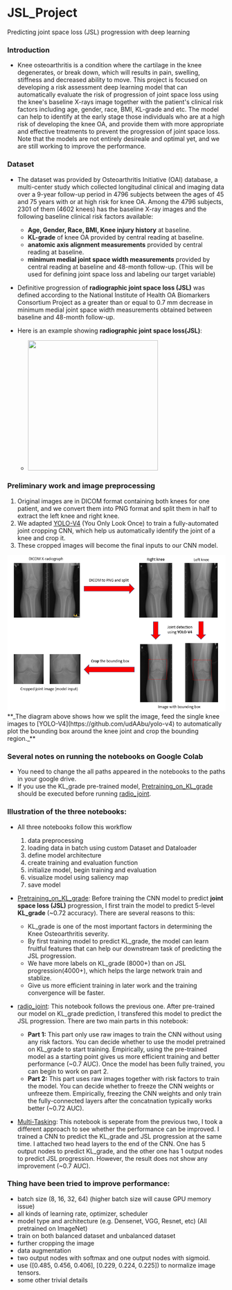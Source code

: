 # JSL_Project
Predicting joint space loss (JSL) progression with deep learning

### Introduction
* Knee osteoarthritis is a condition where the cartilage in the knee degenerates, or break down, which will results in pain, swelling, stiffness and decreased ability to move. This project is focused on developing a risk assessment deep learning model that can automatically evaluate the risk of progression of joint space loss using the knee's baseline X-rays image together with the patient's clinical risk factors including age, gender, race, BMI, KL-grade and etc. The model can help to identify at the early stage those individuals who are at a high risk of developing the knee OA, and provide them with more appropriate and effective treatments to prevent the progression of joint space loss. Note that the models are not entirely desireale and optimal yet, and we are still working to improve the performance.

### Dataset
* The dataset was provided by Osteoarthritis Initiative (OAI) database, a multi-center study which collected longitudinal clinical and imaging data over a 9-year follow-up
period in 4796 subjects between the ages of 45 and 75 years with or at high risk for knee OA. Among the 4796 subjects, 2301 of them (4602 knees) has the baseline X-ray images and the following baseline clinical risk factors available:
  * **Age, Gender, Race, BMI, Knee injury history** at baseline.
  * **KL-grade** of knee OA provided by central reading at baseline.
  * **anatomic axis alignment measurements** provided by central reading at baseline.
  * **minimum medial joint space width measurements** provided by central reading at baseline and 48-month follow-up. (This will be used for defining joint space loss and labeling our target variable)
 
* Definitive progression of **radiographic joint space loss (JSL)** was defined according to the National Institute of Health OA Biomarkers Consortium Project as a greater than or equal to 0.7 mm decrease in minimum medial joint space width measurements obtained between baseline and 48-month follow-up. 

* Here is an example showing **radiographic joint space loss(JSL)**: 
  * <img src="https://www.shawephysio.com/wp-content/uploads/2018/05/knee-arthritis.png" width="300" height="300">

### Preliminary work and image preprocessing
1. Original images are in DICOM format containing both knees for one patient, and we convert them into PNG format and split them in half to extract the left knee and right knee.
2. We adapted [YOLO-V4](https://github.com/udAAbu/yolo-v4) (You Only Look Once) to train a fully-automated joint cropping CNN, which help us automatically identify the joint of a knee and crop it. 
3. These cropped images will become the final inputs to our CNN model.

<img src="https://github.com/udAAbu/JSL_Project/blob/main/github_images/Image.png">
**_The diagram above shows how we split the image, feed the single knee images to [YOLO-V4](https://github.com/udAAbu/yolo-v4) to automatically plot the bounding box around the knee joint and crop the bounding region._** 

### Several notes on running the notebooks on Google Colab
* You need to change the all paths appeared in the notebooks to the paths in your google drive.
* If you use the KL_grade pre-trained model, [Pretraining_on_KL_grade](https://github.com/udAAbu/JSL_Project/blob/main/Pretraining_on_KL_grade.ipynb) should be executed before running [radio_joint](https://github.com/udAAbu/JSL_Project/blob/main/radio_joint.ipynb).

### Illustration of the three notebooks:
* All three notebooks follow this workflow
  1. data preprocessing
  2. loading data in batch using custom Dataset and Dataloader
  3. define model architecture
  4. create training and evaluation function
  5. initialize model, begin training and evaluation
  6. visualize model using saliency map
  7. save model

* [Pretraining_on_KL_grade](https://github.com/udAAbu/JSL_Project/blob/main/Pretraining_on_KL_grade.ipynb): Before training the CNN model to predict **joint space loss (JSL)** progression, I first train the model to predict 5-level **KL_grade** (~0.72 accuracy). There are several reasons to this:
  * KL_grade is one of the most important factors in determining the Knee Osteoarthritis severity. 
  * By first training model to predict KL_grade, the model can learn fruitful features that can help our downstream task of predicting the JSL progression. 
  * We have more labels on KL_grade (8000+) than on JSL progression(4000+), which helps the large network train and stablize.
  * Give us more efficient training in later work and the training convergence will be faster.

* [radio_joint](https://github.com/udAAbu/JSL_Project/blob/main/radio_joint.ipynb): This notebook follows the previous one. After pre-trained our model on KL_grade prediction, I transfered this model to predict the JSL progression. There are two main parts in this notebook:
  * **Part 1:** This part only use raw images to train the CNN without using any risk factors. You can decide whether to use the model pretrained on KL_grade to start training. Empirically, using the pre-trained model as a starting point gives us more efficient training and better performance (~0.7 AUC). Once the model has been fully trained, you can begin to work on part 2.
  * **Part 2:** This part uses raw images together with risk factors to train the model. You can decide whether to freeze the CNN weights or unfreeze them. Empirically, freezing the CNN weights and only train the fully-connected layers after the concatnation typically works better (~0.72 AUC). 

* [Multi-Tasking](https://github.com/udAAbu/JSL_Project/blob/main/Multi_tasking.ipynb): This notebook is seperate from the previous two, I took a different approach to see whether the performance can be improved. I trained a CNN to predict the KL_grade and JSL progression at the same time. I attached two head layers to the end of the CNN. One has 5 output nodes to predict KL_grade, and the other one has 1 output nodes to predict JSL progression. However, the result does not show any improvement (~0.7 AUC).

### Thing have been tried to improve performance:
* batch size (8, 16, 32, 64) (higher batch size will cause GPU memory issue)
* all kinds of learning rate, optimizer, scheduler
* model type and architecture (e.g. Densenet, VGG, Resnet, etc) (All pretrained on ImageNet)
* train on both balanced dataset and unbalanced dataset
* further cropping the image
* data augmentation
* two output nodes with softmax and one output nodes with sigmoid.
* use ([0.485, 0.456, 0.406], [0.229, 0.224, 0.225]) to normalize image tensors.
* some other trivial details



